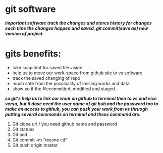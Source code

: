 # git software

***Important software track the changes and stores history for changes  each time the changes happen and saved, git commit(save as) new version of project.***

# gits benefits:
+ take snapshot for saved file vision.
+ help us to move our work-space from github site to vs software.
+ track the saved changing of repo
+ much safe from the possibality of lossing works and data.
+ show yo if the filecommitted, modified and staged.

***so git's help us to link our work on github to terminal then to vs and vice versa, but it dose need the user name of git hub and the password too to make an access to github, you can push your work from vs thruogh putting several commands on terminal and these command are:***
1. Git clone url / you need github name and password
2. Git statues
3. Git add .
4. Git commit –m “resone cd”
5. Git push origin master  
